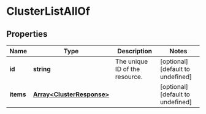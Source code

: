 # ClusterListAllOf

## Properties
| Name | Type | Description | Notes |
| ------------ | ------------- | ------------- | ------------- |
| **id** | **string** | The unique ID of the resource. | [optional] [default to undefined] |
| **items** | [**Array&lt;ClusterResponse&gt;**](ClusterResponse.md) |  | [optional] [default to undefined] |


